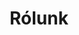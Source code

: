 ---
title: Rólunk
layout: index
dropdown: true
content:
    - kapcsolat
    - profil
    - fun
    - konferenciak
    - hirek
    - szeminarium
    - emlekoldal
    - szmsz
    - ugyrend
    - affiliacio
    - teremfoglaltsag
---